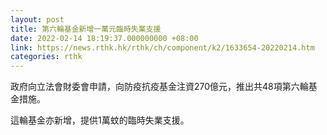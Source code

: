 ```yaml
---
layout: post
title: 第六輪基金新增一萬元臨時失業支援
date: 2022-02-14 18:19:37.000000000 +08:00
link: https://news.rthk.hk/rthk/ch/component/k2/1633654-20220214.htm
categories: rthk
---
```


政府向立法會財委會申請，向防疫抗疫基金注資270億元，推出共48項第六輪基金措施。

這輪基金亦新增，提供1萬蚊的臨時失業支援。
